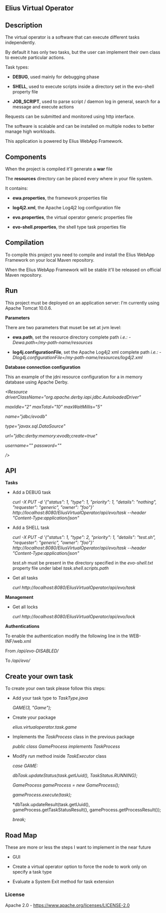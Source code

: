 Elius Virtual Operator
-----



Description
-----
The virtual operator is a software that can execute different tasks independently.

By default it has only two tasks, but the user can implement their own class to execute particular actions.

Task types:

 * **DEBUG**, used mainly for debugging phase
 
 * **SHELL**, used to execute scripts inside a directory set in the evo-shell property file
 
 * **JOB_SCRIPT**, used to parse script / daemon log in general, search for a message and execute actions
  
Requests can be submitted and monitored using http interface.

The software is scalable and can be installed on multiple nodes to better manage high workloads.

This application is powered by Elius WebApp Framework.




Components
-----
When the project is compiled it'll generate a **war** file

The **resources** directory can be placed every where in your file system.

It contains:
 * **ewa.properties**, the framework properties file
 
 
 * **log4j2.xml**, the Apache Log4j2 log configuration file
 
 
 * **evo.properties**, the virtual operator generic properties file

 
 * **evo-shell.properties**, the shell type task properties file



Compilation
-----
To compile this project you need to compile and install the Elius WebApp Framework on your local Maven repository.

When the Elius WebApp Framework will be stable it'll be released on official Maven repository.




Run
-----
This project must be deployed on an application server: I'm currently using Apache Tomcat 10.0.6.


**Parameters**

There are two parameters that muset be set at jvm level:
 * **ewa.path**, set the resource directory complete path
       *i.e.: -Dewa.path=/my-path-name/resources*
       

 * **log4j.configurationFile**, set the Apache Log4j2 xml complete path
       *i.e.: -Dlog4j.configurationFile=/my-path-name/resources/log4j2.xml*



**Database connection configuration**

This an example of the jdni resource configuration for a in memory database using Apache Derby.

*<Resource driverClassName="org.apache.derby.iapi.jdbc.AutoloadedDriver"*

 *maxIdle="2" maxTotal="10" maxWaitMillis="5"*
  
 *name="jdbc/evodb"*
  
 *type="javax.sql.DataSource"*
  
 *url="jdbc:derby:memory:evodb;create=true"*
  
 *username="" password=""*

*/>*




API
-----

**Tasks**

* Add a DEBUG task
  
  *curl -X PUT -d '{"status": 1, "type": 1, "priority": 1, "details": "nothing", "requester": "generic", "owner": "foo"}' http://localhost:8080/EliusVirtualOperator/api/evo/task  --header "Content-Type:application/json"*
  
* Add a SHELL task

  *curl -X PUT -d '{"status": 1, "type": 2, "priority": 1, "details": "test.sh", "requester": "generic", "owner": "foo"}' http://localhost:8080/EliusVirtualOperator/api/evo/task  --header "Content-Type:application/json"*
  
  *test.sh* must be present in the directory specified in the *evo-shell.txt* property file under label *task.shell.scripts.path*

* Get all tasks

  *curl http://localhost:8080/EliusVirtualOperator/api/evo/task*
  
**Management**
  
* Get all locks
  
  *curl http://localhost:8080/EliusVirtualOperator/api/evo/lock*


**Authentications**

To enable the authentication modify the following line in the WEB-INF/web.xml

From
  */api/evo-DISABLED/*


To
  */api/evo/*



Create your own task
-----
To create your own task please follow this steps:

 * Add your task type to *TaskType.java*
 
   *GAME(3, "Game");*
   
 * Create your package
 
   *elius.virtualoperator.task.game*
   
 * Implements the *TaskProcess* class in the previous package
 
   *public class GameProcess implements TaskProcess*
   
 * Modify *run* method inside *TaskExecutor* class
 
   *case GAME:*

   *dbTask.updateStatus(task.getUuid(), TaskStatus.RUNNING);*

   *GameProcess gameProcess = new GameProcess();*

   *gameProcess.execute(task);*

   *dbTask.updateResult(task.getUuid(), gameProcess.getTaskStatusResult(), gameProcess.getProcessResult());

   *break;*


Road Map
-----
These are more or less the steps I want to implement in the near future

 * GUI
 
 * Create a virtual operator option to force the node to work only on specify a task type 
 
 * Evaluate a System Exit method for task extension



### License

Apache 2.0 - <https://www.apache.org/licenses/LICENSE-2.0>


